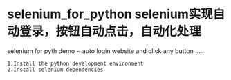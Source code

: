 # selenium_for_python   selenium实现自动登录，按钮自动点击，自动化处理
selenium for pyth demo ~
auto login website and click any button .....

```
1.Install the python development environment
2.Install selenium dependencies
```
